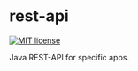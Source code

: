 # rest-api

[![MIT license](https://img.shields.io/badge/license-MIT-blue.svg)](./LICENSE.md)

Java REST-API for specific apps.
